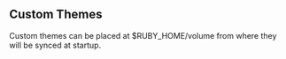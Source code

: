 ## Custom Themes

Custom themes can be placed at $RUBY_HOME/volume from where they will be synced at startup.
